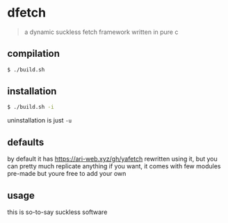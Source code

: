 # dfetch

> a dynamic suckless fetch framework written in pure c

## compilation

```bash
$ ./build.sh
```

## installation

```bash
$ ./build.sh -i
```

uninstallation is just `-u`

## defaults

by default it has <https://ari-web.xyz/gh/yafetch> rewritten using
it, but you can pretty much replicate anything if you want, it comes
with few modules pre-made but youre free to add your own

## usage

this is so-to-say suckless software

